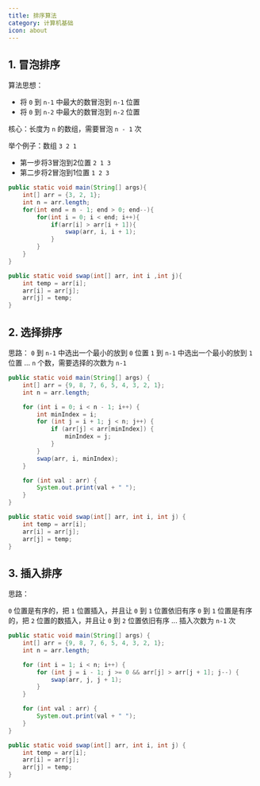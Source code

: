```yaml
---
title: 排序算法
category: 计算机基础
icon: about
---
```


## 1. 冒泡排序

算法思想：

- 将 `0` 到 `n-1` 中最大的数冒泡到 `n-1` 位置
- 将 `0` 到 `n-2` 中最大的数冒泡到 `n-2` 位置

核心：长度为 `n` 的数组，需要冒泡 `n - 1` 次

举个例子：数组 `3 2 1`

- 第一步将3冒泡到2位置 `2 1 3`
- 第二步将2冒泡到1位置 `1 2 3`

```java
public static void main(String[] args){
    int[] arr = {3, 2, 1};
    int n = arr.length;
    for(int end = n - 1; end > 0; end--){
        for(int i = 0; i < end; i++){
            if(arr[i] > arr[i + 1]){
                swap(arr, i, i + 1);
            }
        }
    }
}

public static void swap(int[] arr, int i ,int j){
    int temp = arr[i];
    arr[i] = arr[j];
    arr[j] = temp; 
}
```

## 2. 选择排序

思路：
`0` 到 `n-1` 中选出一个最小的放到 `0` 位置
`1` 到 `n-1` 中选出一个最小的放到 `1` 位置
...
`n` 个数，需要选择的次数为 `n-1`

```java
public static void main(String[] args) {
    int[] arr = {9, 8, 7, 6, 5, 4, 3, 2, 1};
    int n = arr.length;

    for (int i = 0; i < n - 1; i++) {
        int minIndex = i;
        for (int j = i + 1; j < n; j++) {
            if (arr[j] < arr[minIndex]) {
                minIndex = j;
            }
        }
        swap(arr, i, minIndex);
    }

    for (int val : arr) {
        System.out.print(val + " ");
    }
}

public static void swap(int[] arr, int i, int j) {
    int temp = arr[i];
    arr[i] = arr[j];
    arr[j] = temp;
}
```

## 3. 插入排序

思路：

`0` 位置是有序的，把 `1` 位置插入，并且让 `0` 到 `1` 位置依旧有序
`0` 到 `1` 位置是有序的，把 `2` 位置的数插入，并且让 `0` 到 `2` 位置依旧有序
...
插入次数为 `n-1` 次

```java
public static void main(String[] args) {
    int[] arr = {9, 8, 7, 6, 5, 4, 3, 2, 1};
    int n = arr.length;

    for (int i = 1; i < n; i++) {
        for (int j = i - 1; j >= 0 && arr[j] > arr[j + 1]; j--) {
            swap(arr, j, j + 1);
        }
    }

    for (int val : arr) {
        System.out.print(val + " ");
    }
}

public static void swap(int[] arr, int i, int j) {
    int temp = arr[i];
    arr[i] = arr[j];
    arr[j] = temp;
}
```